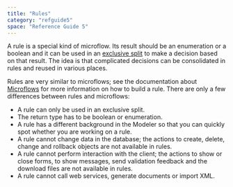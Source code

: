 ```yaml
---
title: "Rules"
category: "refguide5"
space: "Reference Guide 5"
---
```



A rule is a special kind of microflow. Its result should be an enumeration or a boolean and it can be used in an [exclusive split](Exclusive+Split) to make a decision based on that result. The idea is that complicated decisions can be consolidated in rules and reused in various places.

Rules are very similar to microflows; see the documentation about [Microflows](Microflows) for more information on how to build a rule. There are only a few differences between rules and microflows:

*   A rule can only be used in an exclusive split.
*   The return type has to be boolean or enumeration.
*   A rule has a different background in the Modeler so that you can quickly spot whether you are working on a rule.
*   A rule cannot change data in the database; the actions to create, delete, change and rollback objects are not available in rules.
*   A rule cannot perform interaction with the client; the actions to show or close forms, to show messages, send validation feedback and the download files are not available in rules.
*   A rule cannot call web services, generate documents or import XML.